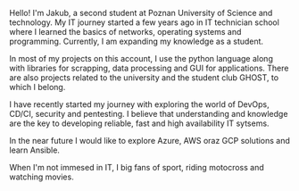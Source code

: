 Hello! I'm Jakub, a second student at Poznan University of Science and technology. My IT journey started a few years ago in IT technician school where I learned the basics of networks, operating systems and programming.
Currently, I am expanding my knowledge as a student.

In most of my projects on this account, I use the python language along with libraries for scrapping, data processing and GUI for applications.
There are also projects related to the university and the student club GHOST, to which I belong.

I have recently started my journey with exploring the world of DevOps, CD/CI, security and pentesting. I believe that understanding and knowledge are the key to developing reliable, fast and high availability IT sytsems. 

In the near future I would like to explore Azure, AWS oraz GCP solutions and learn Ansible. 

When I'm not immesed in IT, I big fans of sport, riding motocross and watching movies.
